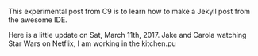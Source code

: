 This experimental post from C9 is to learn how to make a Jekyll post from the awesome IDE.

Here is a little update on Sat, March 11th, 2017.  Jake and Carola watching Star Wars on Netflix, I am working in the kitchen.pu

